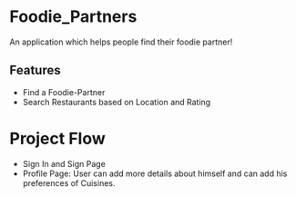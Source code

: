 # Foodie_Partners
An application which helps people find their foodie partner!

## Features
- Find a Foodie-Partner
- Search Restaurants based on Location and Rating

# Project Flow
- Sign In and Sign Page
- Profile Page: User can add more details about himself and can add his preferences of Cuisines.

